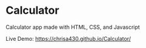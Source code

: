 # Calculator

Calculator app made with HTML, CSS, and Javascript

Live Demo: https://chrisa430.github.io/Calculator/